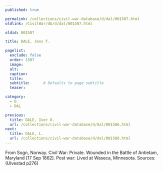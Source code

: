 ```yaml
---
published: true

permalink: /collections/civil-war-database/d/dal/001587.html
oldlink: /CivilWar/db/d/dal/001587.html

oldid: 001587

title: DALE, Jens T.

pagelist:
  exclude: false
  order: 1587
  image: 
  alt:
  caption:
  title:
  subtitle:      # Defaults to page subtitle
  teaser:

category: 
  - D 
  - DAL

previous:
  title: DALE, Iver O.
  url: /collections/civil-war-database/d/dal/001586.html  
next:
  title: DALE, L.
  url: /collections/civil-war-database/d/dal/001588.html   
---
```

From Sogn, Norway. Civil War: Private. Wounded in the Battle of Antietam, Maryland [17 Sep 1862]. Post war: Lived at Waseca, Minnesota. Sources: (Ulvestad p276)